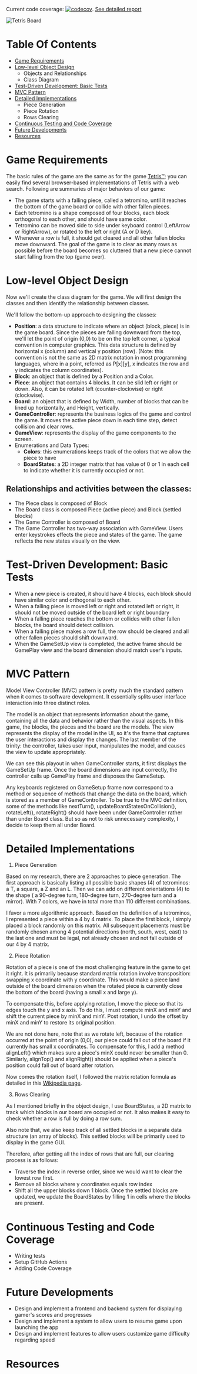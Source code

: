 Current code coverage:
[![codecov](https://codecov.io/github/huytrinhx/tetrominos/graph/badge.svg?token=VZF443AHJ1)](https://codecov.io/github/huytrinhx/tetrominos). [See detailed report](https://app.codecov.io/github/huytrinhx/tetrominos)

![Tetris Board](https://private-user-images.githubusercontent.com/30612344/372223744-bc37c104-2892-4455-bb9d-08d9bb187dcf.png)


# Table Of Contents
+ [Game Requirements](#game-requirements)
+ [Low-level Object Design](#low-level-object-design)
    + Objects and Relationships
    + Class Diagram
+ [Test-Driven Development: Basic Tests](#test-driven-development-basic-tests)
+ [MVC Pattern](#mvc-pattern)
+ [Detailed Implementations](#detailed-implementations)
    + Piece Generation
    + Piece Rotation
    + Rows Clearing
+ [Continuous Testing and Code Coverage](#continuous-testing-and-code-coverage)
+ [Future Developments](#future-developments)
+ [Resources](#resources)

# Game Requirements

The basic rules of the game are the same as for the game [Tetris™](https://en.wikipedia.org/wiki/Tetris); you can easily find several browser-based implementations of Tetris with a web search. Following are summaries of major behaviors of our game:
- The game starts with a falling piece, called a tetromino, until it reaches the bottom of the game board or collide with other fallen pieces.
- Each tetromino is a shape composed of four blocks, each block orthogonal to each other, and should have same color.
- Tetromino can be moved side to side under keyboard control (LeftArrow or RightArrow), or rotated to the left or right (A or D key).
- Whenever a row is full, it should get cleared and all other fallen blocks move downward. The goal of the game is to clear as many rows as possible before the board becomes so cluttered that a new piece cannot start falling from the top (game over).

# Low-level Object Design

Now we'll create the class diagram for the game. We will first design the classes and then identify the relationship between classes.

We'll follow the bottom-up approach to designing the classes:
- __Position__: a data structure to indicate where an object (block, piece) is in the game board. Since the pieces are falling downward from the top, we'll let the point of origin (0,0) to be on the top left corner, a typical convention in computer graphics. This data structure is defined by horizontal x  (column) and vertical y position (row). (Note: this convention is not the same as 2D matrix notation in most programming languages, where in a point, referred as P[x][y], x indicates the row and y indicates the column coordinates).
- __Block__: an object that is defined by a Position and a Color.
- __Piece__: an object that contains 4 blocks. It can be slid left or right or down. Also, it can be rotated left (counter-clockwise) or right (clockwise).
- __Board__: an object that is defined by Width, number of blocks that can be lined up horizontally, and Height, vertically.
- __GameController__: represents the business logics of the game and control the game. It moves the active piece down in each time step, detect collision and clear rows.
- __GameView__: represents the display of the game components to the screen.
- Enumerations and Data Types: 
	- __Colors__: this enumerations keeps track of the colors that we allow the piece to have
	- __BoardStates__: a 2D integer matrix that has value of 0 or 1 in each cell to indicate whether it is currently occupied or not.


## Relationships and activities between the classes:
- The Piece class is composed of Block
- The Board class is composed Piece (active piece) and Block (settled blocks)
- The Game Controller is composed of Board
- The Game Controller has two-way association with GameView. Users enter keystrokes effects the piece and states of the game. The game reflects the new states visually on the view. 

# Test-Driven Development: Basic Tests

* When a new piece is created, it should have 4 blocks, each block should have similar color and orthogonal to each other.
* When a falling piece is moved left or right and rotated left or right, it should not be moved outside of the board left or right boundary
* When a falling piece reaches the bottom or collides with other fallen blocks, the board should detect collision.
* When a falling piece makes a row full, the row should be cleared and all other fallen pieces should shift downward.
* When the GameSetUp view is completed, the active frame should be GamePlay view and the board dimension should match user's inputs.

# MVC Pattern

Model View Controller (MVC) pattern is pretty much the standard pattern when it comes to software development. It essentially splits user interface interaction into three distinct roles.

The model is an object that represents information about the game, containing all the data and behavior rather than the visual aspects. In this game, the blocks, the pieces and the board are the models. The view represents the display of the model in the UI, so it's the frame that captures the user interactions and display the changes. The last member of the trinity: the controller, takes user input, manipulates the model, and causes the view to update appropriately.

We can see this playout in when GameController starts, it first displays the GameSetUp frame. Once the board dimensions are input correctly, the controller calls up GamePlay frame and disposes the GameSetup.

Any keyboards registered on GameSetup frame now correspond to a method or sequence of methods that change the data on the board, which is stored as a member of GameController. To be true to the MVC definition, some of the methods like nextTurn(), updateBoardStatesOnCollision(), rotateLeft(), rotateRight() should have been under GameController rather than under Board class. But so as not to risk unnecessary complexity, I decide to keep them all under Board.

# Detailed Implementations

1. Piece Generation

Based on my research, there are 2 approaches to piece generation. The first approach is basically listing all possible basic shapes (4) of tetrominos: a T, a square, a Z and an L. Then we can add on different orientations (4) to the shape ( a 90-degree turn, 180-degree turn, 270-degree turn and a mirror). With 7 colors, we have in total more than 110 different combinations.

I favor a more algorithmic approach. Based on the definition of a tetrominos, I represented a piece within a 4 by 4 matrix. To place the first block, I simply placed a block randomly on this matrix. All subsequent placements must be randomly chosen among 4 potential directions (north, south, west, east) to the last one and must be legal, not already chosen and not fall outside of our 4 by 4 matrix.

2. Piece Rotation

Rotation of a piece is one of the most challenging feature in the game to get it right. It is primarily because standard matrix rotation involve transposition: swapping x coordinate with y coordinate. This would make a piece land outside of the board dimension when the rotated piece is currently close the bottom of the board (having a small x and large y). 

To compensate this, before applying rotation, I move the piece so that its edges touch the y and x axis. To do this, I must compute minX and minY and shift the current piece by minX and minY. Post rotation, I undo the offset by minX and minY to restore its original position.

We are not done here, note that as we rotate left, because of the rotation occurred at the point of origin (0,0), our piece could fall out of the board if it currently has small x coordinates. To compensate for this, I add a method alignLeft() which makes sure a piece's minX could never be smaller than 0. Similarly, alignTop() and alignRight() should be applied when a piece's position could fall out of board after rotation.

Now comes the rotation itself, I followed the matrix rotation formula as detailed in this [Wikipedia page](https://en.wikipedia.org/wiki/Rotation_matrix).

3. Rows Clearing

As I mentioned briefly in the object design, I use BoardStates, a 2D matrix to track which blocks in our board are occupied or not. It also makes it easy to check whether a row is full by doing a row sum.

Also note that, we also keep track of all settled blocks in a separate data structure (an array of blocks). This settled blocks will be primarily used to display in the game GUI.

Therefore, after getting all the index of rows that are full, our clearing process is as follows:
- Traverse the index in reverse order, since we would want to clear the lowest row first.
- Remove all blocks where y coordinates equals row index
- Shift all the upper blocks down 1 block.
Once the settled blocks are updated, we update the BoardStates by filling 1 in cells where the blocks are present.

# Continuous Testing and Code Coverage
* Writing tests
* Setup GitHub Actions
* Adding Code Coverage

# Future Developments
* Design and implement a frontend and backend system for displaying gamer's scores and progresses
* Design and implement a system to allow users to resume game upon launching the app
* Design and implement features to allow users customize game difficulty regarding speed

# Resources
